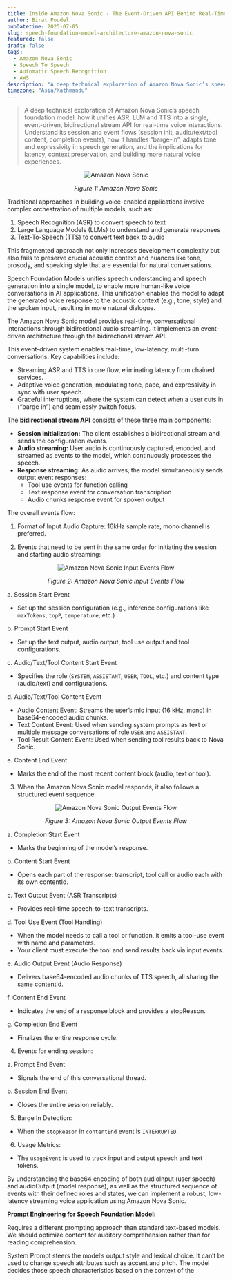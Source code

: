 ```yaml
---
title: Inside Amazon Nova Sonic - The Event-Driven API Behind Real-Time Voice AI
author: Birat Poudel
pubDatetime: 2025-07-05
slug: speech-foundation-model-architecture-amazon-nova-sonic
featured: false
draft: false
tags:
  - Amazon Nova Sonic
  - Speech To Speech
  - Automatic Speech Recognition
  - AWS
description: "A deep technical exploration of Amazon Nova Sonic’s speech foundation model: how it unifies ASR, LLM and TTS into a single, event-driven, bidirectional stream API for real-time voice interactions."
timezone: "Asia/Kathmandu"
---
```


> A deep technical exploration of Amazon Nova Sonic’s speech foundation model: how it unifies ASR, LLM and TTS into a single, event-driven, bidirectional stream API for real-time voice interactions. Understand its session and event flows (session init, audio/text/tool content, completion events), how it handles “barge-in”, adapts tone and expressivity in speech generation, and the implications for latency, context preservation, and building more natural voice experiences.

<div style="text-align: center;">

![Amazon Nova Sonic](/nova-sonic-event-driven-api-1.webp)

*Figure 1: Amazon Nova Sonic*

</div>

Traditional approaches in building voice-enabled applications involve complex orchestration of multiple models, such as:

1. Speech Recognition (ASR) to convert speech to text
2. Large Language Models (LLMs) to understand and generate responses
3. Text-To-Speech (TTS) to convert text back to audio

This fragmented approach not only increases development complexity but also fails to preserve crucial acoustic context and nuances like tone, prosody, and speaking style that are essential for natural conversations.

Speech Foundation Models unifies speech understanding and speech generation into a single model, to enable more human-like voice conversations in AI applications. This unification enables the model to adapt the generated voice response to the acoustic context (e.g., tone, style) and the spoken input, resulting in more natural dialogue.

The Amazon Nova Sonic model provides real-time, conversational interactions through bidirectional audio streaming. It implements an event-driven architecture through the bidirectional stream API.

This event-driven system enables real-time, low-latency, multi-turn conversations. Key capabilities include:

- Streaming ASR and TTS in one flow, eliminating latency from chained services.
- Adaptive voice generation, modulating tone, pace, and expressivity in sync with user speech.
- Graceful interruptions, where the system can detect when a user cuts in (“barge‑in”) and seamlessly switch focus.

The **bidirectional stream API** consists of these three main components:

- **Session initialization:** The client establishes a bidirectional stream and sends the configuration events.
- **Audio streaming:** User audio is continuously captured, encoded, and streamed as events to the model, which continuously processes the speech.
- **Response streaming:** As audio arrives, the model simultaneously sends output event responses:
    - Tool use events for function calling
    - Text response event for conversation transcription
    - Audio chunks response event for spoken output

The overall events flow:

1. Format of Input Audio Capture: 16kHz sample rate, mono channel is preferred.

2. Events that need to be sent in the same order for initiating the session and starting audio streaming:

<div style="text-align: center;">

![Amazon Nova Sonic Input Events Flow](/nova-sonic-event-driven-api-2.webp)

*Figure 2: Amazon Nova Sonic Input Events Flow*

</div>

a. Session Start Event
- Set up the session configuration (e.g., inference configurations like `maxTokens`, `topP`, `temperature`, etc.)

b. Prompt Start Event
- Set up the text output, audio output, tool use output and tool configurations.

c. Audio/Text/Tool Content Start Event
- Specifies the role (`SYSTEM`, `ASSISTANT`, `USER`, `TOOL`, etc.) and content type (audio/text) and configurations.

d. Audio/Text/Tool Content Event
- Audio Content Event: Streams the user’s mic input (16 kHz, mono) in base64-encoded audio chunks.
- Text Content Event: Used when sending system prompts as text or multiple message conversations of role `USER` and `ASSISTANT`.
- Tool Result Content Event: Used when sending tool results back to Nova Sonic.

e. Content End Event
- Marks the end of the most recent content block (audio, text or tool).

3. When the Amazon Nova Sonic model responds, it also follows a structured event sequence.

<div style="text-align: center;">

![Amazon Nova Sonic Output Events Flow](/nova-sonic-event-driven-api-3.webp)

*Figure 3: Amazon Nova Sonic Output Events Flow*

</div>

a. Completion Start Event
- Marks the beginning of the model’s response.

b. Content Start Event
- Opens each part of the response: transcript, tool call or audio each with its own contentId.

c. Text Output Event (ASR Transcripts)
- Provides real-time speech-to-text transcripts.

d. Tool Use Event (Tool Handling)
- When the model needs to call a tool or function, it emits a tool-use event with name and parameters.
- Your client must execute the tool and send results back via input events.

e. Audio Output Event (Audio Response)
- Delivers base64-encoded audio chunks of TTS speech, all sharing the same contentId.

f. Content End Event
- Indicates the end of a response block and provides a stopReason.

g. Completion End Event
- Finalizes the entire response cycle.

4. Events for ending session:

a. Prompt End Event
- Signals the end of this conversational thread.

b. Session End Event
- Closes the entire session reliably.

5. Barge In Detection:
- When the `stopReason` in `contentEnd` event is `INTERRUPTED`.

6. Usage Metrics:
- The `usageEvent` is used to track input and output speech and text tokens.

By understanding the base64 encoding of both audioInput (user speech) and audioOutput (model response), as well as the structured sequence of events with their defined roles and states, we can implement a robust, low-latency streaming voice application using Amazon Nova Sonic.

**Prompt Engineering for Speech Foundation Model:**

Requires a different prompting approach than standard text-based models. We should optimize content for auditory comprehension rather than for reading comprehension.

System Prompt steers the model’s output style and lexical choice. It can’t be used to change speech attributes such as accent and pitch. The model decides those speech characteristics based on the context of the